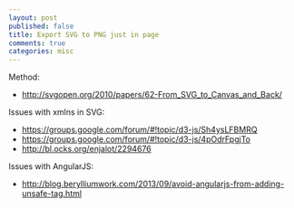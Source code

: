 ```yaml
---
layout: post
published: false
title: Export SVG to PNG just in page
comments: true
categories: misc
---
```


Method:

* http://svgopen.org/2010/papers/62-From_SVG_to_Canvas_and_Back/

Issues with xmlns in SVG:

* https://groups.google.com/forum/#!topic/d3-js/Sh4ysLFBMRQ
* https://groups.google.com/forum/#!topic/d3-js/4pOdrFpgjTo
* http://bl.ocks.org/enjalot/2294676

Issues with AngularJS:

* http://blog.berylliumwork.com/2013/09/avoid-angularjs-from-adding-unsafe-tag.html